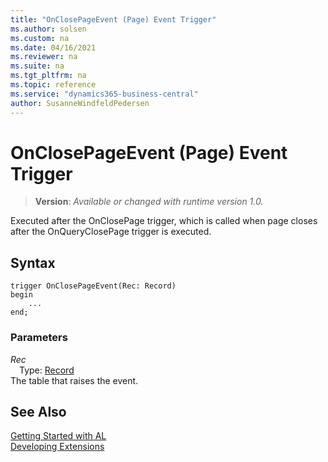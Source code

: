 ```yaml
---
title: "OnClosePageEvent (Page) Event Trigger"
ms.author: solsen
ms.custom: na
ms.date: 04/16/2021
ms.reviewer: na
ms.suite: na
ms.tgt_pltfrm: na
ms.topic: reference
ms.service: "dynamics365-business-central"
author: SusanneWindfeldPedersen
---
```

[//]: # (START>DO_NOT_EDIT)
[//]: # (IMPORTANT:Do not edit any of the content between here and the END>DO_NOT_EDIT.)
[//]: # (Any modifications should be made in the .xml files in the ModernDev repo.)

# OnClosePageEvent (Page) Event Trigger
> **Version**: _Available or changed with runtime version 1.0._

Executed after the OnClosePage trigger, which is called when page closes after the OnQueryClosePage trigger is executed.


## Syntax
```
trigger OnClosePageEvent(Rec: Record)
begin
    ...
end;
```

### Parameters

*Rec*  
&emsp;Type: [Record](../../methods-auto/record/record-data-type.md)  
The table that raises the event.  



[//]: # (IMPORTANT: END>DO_NOT_EDIT)
## See Also  
[Getting Started with AL](../../devenv-get-started.md)  
[Developing Extensions](../../devenv-dev-overview.md)  